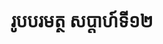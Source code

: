 ---
videoUrl : https://www.facebook.com/sophorn.ith.9/videos/2283833415212258/
category : aphidhamma-6
teacher : "អ៊ុំ សុជា"
title : "រូបបរមត្ថ សប្តាហ៍ទី១២"
venue : "វត្តសំពៅមាស"
recordedBy : "ឧបាសិកា Ith Sophorn"
layout : post
---